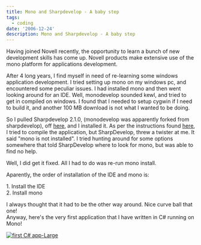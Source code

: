 ```yaml
---
title: Mono and Sharpdevelop - A baby step
tags:
  - coding
date: '2006-12-24'
description: Mono and Sharpdevelop - A baby step
---
```


Having joined Novell recently, the opportunity to learn a bunch of new development skills has come up. Novell products make extensive use of the mono platform for applications development.

After 4 long years, I find myself in need of re-learning some windows application development. I tried setting up mono on my windows pc, and encountered some peculiar issues. I had installed mono and then went looking around for an IDE. Well, monodevelop sounded kewl, and tried to get in compiled on windows. I found that I needed to setup cygwin if I need to build it, and another 100 MB download is not what I wanted to be doing.

So I pulled Sharpdevelop 2.1.0, (monodevelop was apparently forked from sharpdevelop), off [here][0], and I installed it. As per the instructions found [here][1], I tried to compile the application, but SharpDevelop, threw a twister at me. It said "mono is not installed". I tried hunting around for some options somewhere that told SharpDevelop where to look for mono, but was able to find no help.

Well, I did get it fixed. All I had to do was re-run mono install.

Aparently, the order of installation of the IDE and mono is:

1\. Install the IDE  
2\. Install mono

I always thought that it had to be the other way around. Nice curve ball that one!  
Anyway, here's the very first application that I have written in C\# running on Mono!

[![first C# app-Large](/images/first-csharp-app-big.jpg)][2]


[0]: http://www.icsharpcode.net/OpenSource/SD/Download/
[1]: http://community.sharpdevelop.net/blogs/mattward/archive/2005/10/12/SharpDevelopAndMono.aspx
[2]: http://shvelmur.com/wpress/wp-content/uploads/2006/12/first-csharp-app-big.jpg
